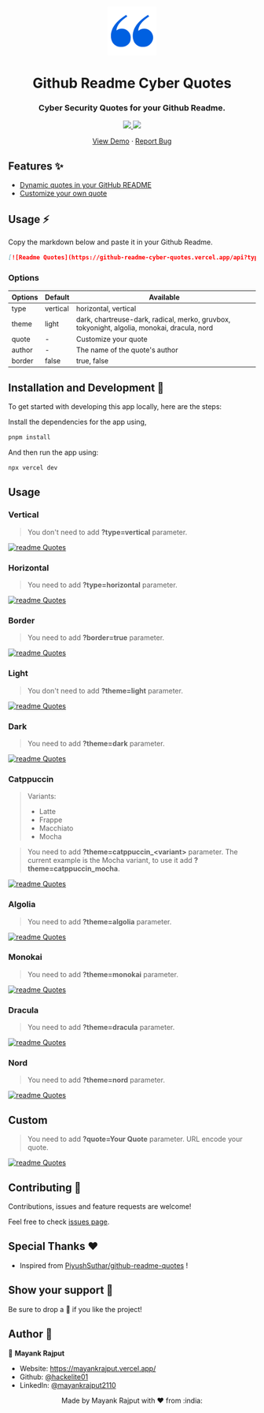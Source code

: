<p align="center">
  <img align="center" width="100" src="assets/logo.png" />

  <h1 align="center">Github Readme Cyber Quotes</h1>
  <h3 align="center">Cyber Security Quotes for your Github Readme.</h3>
</p>

<!-- Badges -->
<p align="center">
  <a href="https://github.com/hackelite01/github-readme-cyber-quotes/issues">
    <img src="https://img.shields.io/github/issues/hackelite01/github-readme-cyber-quotes?style=flat-square">
  </a>

  <a href="https://github.com/hackelite01/github-readme-cyber-quotes/pulls">
    <img src="https://img.shields.io/github/issues-pr/hackelite01/github-readme-cyber-quotes?style=flat-square">
  </a>
  
</p>

<!-- Links -->
<p align="center">
  <a href="https://github-readme-cyber-quotes.vercel.app/api" target="_blank">View Demo</a>
  <span> · </span>
  <a href="https://github.com/hackelite01/github-readme-cyber-quotes/issues" target="_blank">Report Bug</a>
</p>

## Features ✨

- [Dynamic quotes in your GitHub README](#Usage)
- [Customize your own quote](#Custom)

## Usage ⚡️

Copy the markdown below and paste it in your Github Readme.

```md
[![Readme Quotes](https://github-readme-cyber-quotes.vercel.app/api?type=horizontal&theme=dark)](https://github.com/hackelite01/github-readme-cyber-quotes)
```

### Options

| Options | Default  | Available                                                                                   |
| ------- | -------- | ------------------------------------------------------------------------------------------- |
| type    | vertical | horizontal, vertical                                                                        |
| theme   | light    | dark, chartreuse-dark, radical, merko, gruvbox, tokyonight, algolia, monokai, dracula, nord |
| quote   | -        | Customize your quote                                                                        |
| author  | -        | The name of the quote's author                                                              |
| border  | false    | true, false                                                                                 |

## Installation and Development 🚀

To get started with developing this app locally, here are the steps:

Install the dependencies for the app using,

```sh
pnpm install
```

And then run the app using:

```sh
npx vercel dev
```

## Usage

### Vertical

> You don't need to add **?type=vertical** parameter.

[![readme Quotes](https://github-readme-cyber-quotes.vercel.app/api?type=vertical)](https://github.com/hackelite01/github-readme-cyber-quotes)

### Horizontal

> You need to add **?type=horizontal** parameter.

[![readme Quotes](https://github-readme-cyber-quotes.vercel.app/api?type=horizontal)](https://github.com/hackelite01/github-readme-cyber-quotes)

### Border

> You need to add **?border=true** parameter.

[![readme Quotes](https://github-readme-cyber-quotes.vercel.app/api?border=true)](https://github.com/hackelite01/github-readme-cyber-quotes)

### Light

> You don't need to add **?theme=light** parameter.

[![readme Quotes](https://github-readme-cyber-quotes.vercel.app/api?type=vertical)](https://github.com/hackelite01/github-readme-cyber-quotes)

### Dark

> You need to add **?theme=dark** parameter.

[![readme Quotes](https://github-readme-cyber-quotes.vercel.app/api?theme=dark)](https://github.com/hackelite01/github-readme-cyber-quotes)

### Catppuccin

> Variants:
>
> - Latte
> - Frappe
> - Macchiato
> - Mocha

> You need to add **?theme=catppuccin\_\<variant>** parameter. The current example is the Mocha variant, to use it add **?theme=catppuccin_mocha**.

[![readme Quotes](https://github-readme-cyber-quotes.vercel.app/api?theme=catppuccin)](https://github.com/hackelite01/github-readme-cyber-quotes)

### Algolia

> You need to add **?theme=algolia** parameter.

[![readme Quotes](https://github-readme-cyber-quotes.vercel.app/api?theme=algolia)](https://github.com/hackelite01/github-readme-cyber-quotes)

### Monokai

> You need to add **?theme=monokai** parameter.

[![readme Quotes](https://github-readme-cyber-quotes.vercel.app/api?theme=monokai)](https://github.com/hackelite01/github-readme-cyber-quotes)

### Dracula

> You need to add **?theme=dracula** parameter.

[![readme Quotes](https://github-readme-cyber-quotes.vercel.app/api?theme=dracula)](https://github.com/hackelite01/github-readme-cyber-quotes)

### Nord

> You need to add **?theme=nord** parameter.

[![readme Quotes](https://github-readme-cyber-quotes.vercel.app/api?theme=nord)](https://github.com/hackelite01/github-readme-cyber-quotes)

## Custom

> You need to add **?quote=Your Quote** parameter.
> URL encode your quote.

[![readme Quotes](https://github-readme-cyber-quotes.vercel.app/api?quote=My%20Quote)](https://github.com/hackelite01/github-readme-cyber-quotes)

## Contributing 🤝

Contributions, issues and feature requests are welcome!

Feel free to check [issues page](https://github.com/hackelite01/github-readme-cyber-quotes/issues).

## Special Thanks ❤

- Inspired from [PiyushSuthar/github-readme-quotes](https://github.com/PiyushSuthar/) !

## Show your support 👻

Be sure to drop a 🌟 if you like the project!

## Author 🤗

👤 **Mayank Rajput**

- Website: https://mayankrajput.vercel.app/
- Github: [@hackelite01](https://github.com/hackelite01)
- LinkedIn: [@mayankrajput2110](https://linkedin.com/in/mayankrajput2110)

<div align="center">Made by Mayank Rajput with ❤ from :india: </div>
